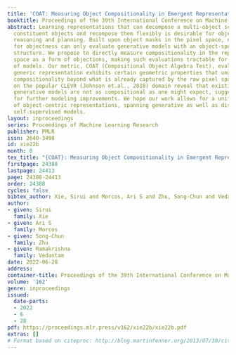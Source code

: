 ```yaml
---
title: 'COAT: Measuring Object Compositionality in Emergent Representations'
booktitle: Proceedings of the 39th International Conference on Machine Learning
abstract: Learning representations that can decompose a multi-object scene into its
  constituent objects and recompose them flexibly is desirable for object-oriented
  reasoning and planning. Built upon object masks in the pixel space, existing metrics
  for objectness can only evaluate generative models with an object-specific “slot”
  structure. We propose to directly measure compositionality in the representation
  space as a form of objections, making such evaluations tractable for a wider class
  of models. Our metric, COAT (Compositional Object Algebra Test), evaluates if a
  generic representation exhibits certain geometric properties that underpin object
  compositionality beyond what is already captured by the raw pixel space. Our experiments
  on the popular CLEVR (Johnson et.al., 2018) domain reveal that existing disentanglement-based
  generative models are not as compositional as one might expect, suggesting room
  for further modeling improvements. We hope our work allows for a unified evaluation
  of object-centric representations, spanning generative as well as discriminative,
  self-supervised models.
layout: inproceedings
series: Proceedings of Machine Learning Research
publisher: PMLR
issn: 2640-3498
id: xie22b
month: 0
tex_title: "{COAT}: Measuring Object Compositionality in Emergent Representations"
firstpage: 24388
lastpage: 24413
page: 24388-24413
order: 24388
cycles: false
bibtex_author: Xie, Sirui and Morcos, Ari S and Zhu, Song-Chun and Vedantam, Ramakrishna
author:
- given: Sirui
  family: Xie
- given: Ari S
  family: Morcos
- given: Song-Chun
  family: Zhu
- given: Ramakrishna
  family: Vedantam
date: 2022-06-28
address:
container-title: Proceedings of the 39th International Conference on Machine Learning
volume: '162'
genre: inproceedings
issued:
  date-parts:
  - 2022
  - 6
  - 28
pdf: https://proceedings.mlr.press/v162/xie22b/xie22b.pdf
extras: []
# Format based on citeproc: http://blog.martinfenner.org/2013/07/30/citeproc-yaml-for-bibliographies/
---
```

